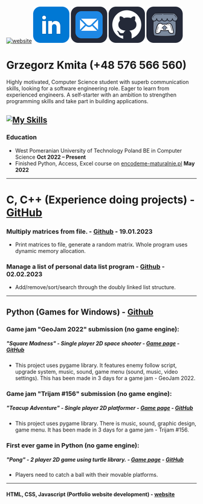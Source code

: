   [![website](https://raw.githubusercontent.com/Jirafey/grzegorzkmita.com/main/icon/icon3.png)](https://grzegorzkmita.com) [![linkedin](https://raw.githubusercontent.com/Jirafey/Jirafey/36d88da2328b253eb5e1a7813d9926d546282e6d/images/linkedin-48.svg)](https://www.linkedin.com/in/grzegorzkmita) [![email](https://raw.githubusercontent.com/Jirafey/Jirafey/45ddf46127a9ad7f5a6082d4b0d2964e1c7ba6ad/images/mail-48.svg)](mailto:grzegorzkmita@tuta.io) [![github](https://raw.githubusercontent.com/Jirafey/Jirafey/45ddf46127a9ad7f5a6082d4b0d2964e1c7ba6ad/images/github-48.svg)](https://github.com/Jirafey) [![itch.io](https://raw.githubusercontent.com/Jirafey/Jirafey/45ddf46127a9ad7f5a6082d4b0d2964e1c7ba6ad/images/itch-48.svg)](https://jirafey.itch.io/)
   #  **Grzegorz Kmita** (+48 576 566 560)
   
Highly motivated, Computer Science student with superb communication skills, looking for a software engineering role. Eager to learn from experienced engineers. A self‑starter with an ambition to strengthen programming skills and take part in building applications.

[![My Skills](https://skillicons.dev/icons?i=git,vercel,stackoverflow,vscode,visualstudio,unity,python,c,cpp,html,css,javascript,discord,matlab)](https://github.com/Jirafey)
---
### Education
* West Pomeranian University of Technology Poland
BE in Computer Science **Oct 2022 – Present**
* Finished Python, Access, Excel course on [ encodeme-maturalnie.pl](https://encodeme-maturalnie.pl) **May 2022**
---
# **C, C++** (Experience doing projects) - [GitHub](https://github.com/Jirafey/Computer-Science)

### Multiply matrices from file. - [Github](https://github.com/Jirafey/Computer-Science/blob/main/Semester-1/C/projects/labs/lab10-11/README.md) -  19.01.2023 
- Print matrices to file, generate a random matrix. Whole program uses dynamic memory allocation.

### Manage a list of personal data list program - [Github](https://github.com/Jirafey/Computer-Science/blob/main/Semester-1/C/projects/list/doubly_linked_list_managment.c) - 02.02.2023
- Add/remove/sort/search through the doubly linked list structure. 
---
## **Python** (Games for Windows) -  [Github](https://github.com/Jirafey/Jirafey)

### Game jam "GeoJam 2022" submission (no game engine):

##### "Square Madness" - Single player 2D space shooter - [Game page](https://jirafey.itch.io/Square-Madness) - [GitHub](https://github.com/Jirafey/Square-Madness)
- This project uses pygame library. It features enemy follow script, upgrade system, music, sound, game menu (sound, music, video settings). This has been made in 3 days for a game jam - GeoJam 2022.

### Game jam "Trijam #156" submission (no game engine):

##### "Teacup Adventure" - Single player 2D platformer - [Game page](https://jirafey.itch.io/Teacup-Adventure) - [GitHub](https://github.com/Jirafey/Teacup-Adventure)
- This project uses pygame library. There is music, sound, graphic design, game menu. It has been made in 3 days for a game jam - Trijam #156.

### First ever game in Python (no game engine):
##### "Pong" - 2 player 2D game using turtle library. - [Game page](https://jirafey.itch.io/pong) - [GitHub](https://github.com/Jirafey/pong)
- Players need to catch a ball with their movable platforms.
---
#### **HTML, CSS, Javascript** (Portfolio website development) - [website](https://grzegorzkmita.com)
 
